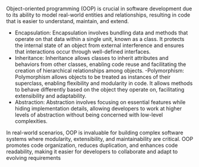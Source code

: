 Object-oriented programming (OOP) is crucial in software development due to its ability to model real-world entities and relationships, resulting in code that is easier to understand, maintain, and extend. 

- Encapsulation: Encapsulation involves bundling data and methods that operate on that data within a single unit, known as a class. It protects the internal state of an object from external interference and ensures that interactions occur through well-defined interfaces.
- Inheritance: Inheritance allows classes to inherit attributes and behaviors from other classes, enabling code reuse and facilitating the creation of hierarchical relationships among objects.
-Polymorphism: Polymorphism allows objects to be treated as instances of their superclass, enabling flexibility and modularity in code. It allows methods to behave differently based on the object they operate on, facilitating extensibility and adaptability.
- Abstraction: Abstraction involves focusing on essential features while hiding implementation details, allowing developers to work at higher levels of abstraction without being concerned with low-level complexities.

In real-world scenarios, OOP is invaluable for building complex software systems where modularity, extensibility, and maintainability are critical. OOP promotes code organization, reduces duplication, and enhances code readability, making it easier for developers to collaborate and adapt to evolving requirements